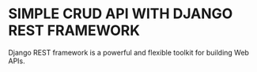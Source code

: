 # SIMPLE CRUD API WITH DJANGO REST FRAMEWORK


Django REST framework is a powerful and flexible toolkit for building Web APIs.
